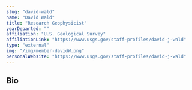 ```yaml
---
slug: "david-wald"
name: "David Wald"
title: "Research Geophysicist"
yearDeparted: ""
affiliation: "U.S. Geological Survey"
affiliationLink: "https://www.usgs.gov/staff-profiles/david-j-wald"
type: "external"
img: "/img/member-davidW.png"
personalWebsite: "https://www.usgs.gov/staff-profiles/david-j-wald"
---
```

## Bio

